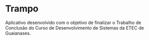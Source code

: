 # Trampo
Aplicativo desenvolvido com o objetivo de finalizar o Trabalho de Conclusão do Curso de Desenvolvimento de Sistemas da ETEC de Guaianases.
